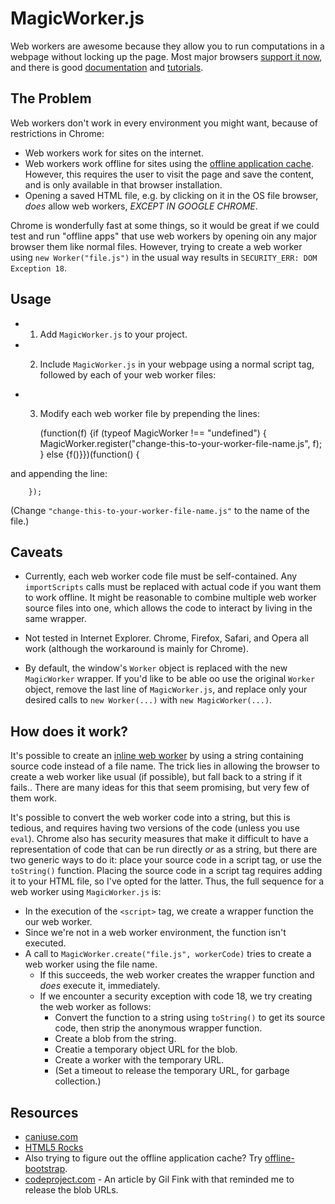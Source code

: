 # MagicWorker.js

Web workers are awesome because they allow you to run computations in a webpage without locking up the page. Most major browsers [support it now](http://caniuse.com/#feat=webworkers), and there is good [documentation](https://developer.mozilla.org/en-US/docs/DOM/Using_web_workers) and [tutorials](http://www.html5rocks.com/en/tutorials/workers/basics/).

## The Problem

Web workers don't work in every environment you might want, because of restrictions in Chrome:

- Web workers work for sites on the internet.
- Web workers work offline for sites using the [offline application cache](http://html5doctor.com/go-offline-with-application-cache/). However, this requires the user to visit the page and save the content, and is only available in that browser installation.
- Opening a saved HTML file, e.g. by clicking on it in the OS file browser, *does* allow web workers, *EXCEPT IN GOOGLE CHROME*.

Chrome is wonderfully fast at some things, so it would be great if we could test and run "offline apps" that use web workers by opening oin any major browser them like normal files. However, trying to create a web worker using `new Worker("file.js")` in the usual way results in `SECURITY_ERR: DOM Exception 18`.

## Usage

- 1) Add `MagicWorker.js` to your project.
- 2) Include `MagicWorker.js` in your webpage using a normal script tag, followed by each of your web worker files:

        <script src="MagicWorker.js"></script>
        <script src="change-this-to-your-worker-file-name.js"></script>

- 3) Modify each web worker file by prepending the lines:

        (function(f) {if (typeof MagicWorker !== "undefined") {
            MagicWorker.register("change-this-to-your-worker-file-name.js", f);
        } else {f()}})(function() {

and appending the line:

        });

(Change `"change-this-to-your-worker-file-name.js"` to the name of the file.)

## Caveats

- Currently, each web worker code file must be self-contained. Any `importScripts` calls must be replaced with actual code if you want them to work offline. It might be reasonable to combine multiple web worker source files into one, which allows the code to interact by living in the same wrapper.

- Not tested in Internet Explorer. Chrome, Firefox, Safari, and Opera all work (although the workaround is mainly for Chrome).

- By default, the window's `Worker` object is replaced with the new `MagicWorker` wrapper. If you'd like to be able oo use the original `Worker` object, remove the last line of `MagicWorker.js`, and replace only your desired calls to `new Worker(...)` with `new MagicWorker(...)`.

## How does it work?

It's possible to create an [inline web worker](http://www.html5rocks.com/en/tutorials/workers/basics/#toc-inlineworkers) by using a string containing source code instead of a file name. The trick lies in allowing the browser to create a web worker like usual (if possible), but fall back to a string if it fails.. There are many ideas for this that seem promising, but very few of them work.

It's possible to convert the web worker code into a string, but this is tedious, and requires having two versions of the code (unless you use `eval`). Chrome also has security measures that make it difficult to have a representation of code that can be run directly *or* as a string, but there are two generic ways to do it: place your source code in a script tag, or use the `toString()` function. Placing the source code in a script tag requires adding it to your HTML file, so I've opted for the latter. Thus, the full sequence for a web worker using `MagicWorker.js` is:

- In the execution of the `<script>` tag, we create a wrapper function the our web worker.
- Since we're not in a web worker environment, the function isn't executed.
- A call to `MagicWorker.create("file.js", workerCode)` tries to create a web worker using the file name.
    - If this succeeds, the web worker creates the wrapper function and *does* execute it, immediately.
    - If we encounter a security exception with code 18, we try creating the web worker as follows:
        - Convert the function to a string using `toString()` to get its source code, then strip the anonymous wrapper function.
        - Create a blob from the string.
        - Creatie a temporary object URL for the blob.
        - Create a worker with the temporary URL.
        - (Set a timeout to release the temporary URL, for garbage collection.)

## Resources

- [caniuse.com](http://caniuse.com/#feat=webworkers)
- [HTML5 Rocks](http://www.html5rocks.com/en/tutorials/workers/basics/)
- Also trying to figure out the offline application cache? Try [offline-bootstrap](https://github.com/lgarron/offline-bootstrap).
- [codeproject.com](http://www.codeproject.com/Articles/321893/Working-with-Inline-Web-Workers) - An article by Gil Fink with that reminded me to release the blob URLs.